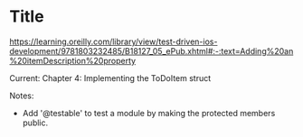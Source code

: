 #  Title

https://learning.oreilly.com/library/view/test-driven-ios-development/9781803232485/B18127_05_ePub.xhtml#:-:text=Adding%20an%20itemDescription%20property

Current:  Chapter 4:  Implementing the ToDoItem struct

Notes:
- Add '@testable' to test a module by making the protected members public.

